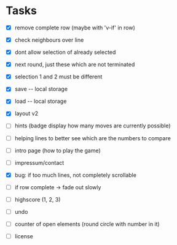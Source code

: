 # Tasks

- [x] remove complete row (maybe with 'v-if' in row)
- [x] check neighbours over line
- [x] dont allow selection of already selected
- [x] next round, just these which are not terminated
- [x] selection 1 and 2 must be different
- [x] save -- local storage
- [x] load -- local storage
- [x] layout v2
- [ ] hints (badge display how many moves are currently possible)
- [ ] helping lines to better see which are the numbers to compare
- [ ] intro page (how to play the game)
- [ ] impressum/contact
- [x] bug: if too much lines, not completely scrollable
- [ ] if row complete -> fade out slowly
- [ ] highscore (1, 2, 3)
- [ ] undo
- [ ] counter of open elements (round circle with number in it)
- [ ] license


